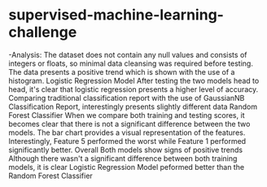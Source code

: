 # supervised-machine-learning-challenge
-Analysis:
The dataset does not contain any null values and consists of integers or floats, so minimal data cleansing was required before testing.
The data presents a positive trend which is shown with the use of a histogram.
Logistic Regression Model
After testing the two models head to head, it's clear that logistic regression presents a higher level of accuracy.
Comparing traditional classification report with the use of GaussianNB Classification Report, interestingly presents slightly different data
Random Forest Classifier
When we compare both training and testing scores, it becomes clear that there is not a significant difference between the two models.
The bar chart provides a visual representation of the features. Interestingly, Feature 5 performed the worst while Feature 1 performed significantly better.
Overall
Both models show signs of positive trends
Although there wasn't a significant difference between both training models, it is clear Logistic Regression Model peformed better than the Random Forest Classifier